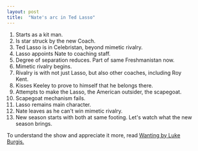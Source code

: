 ```yaml
---
layout: post
title:  "Nate's arc in Ted Lasso"
---
```


1. Starts as a kit man.
2. Is star struck by the new Coach.
3. Ted Lasso is in Celebristan, beyond mimetic rivalry.
4. Lasso appoints Nate to coaching staff.
5. Degree of separation reduces. Part of same Freshmanistan now.
6. Mimetic rivalry begins.
7. Rivalry is with not just Lasso, but also other coaches, including Roy Kent.
8. Kisses Keeley to prove to himself that he belongs there.
9. Attempts to make the Lasso, the American outsider, the scapegoat.
10. Scapegoat mechanism fails.
11. Lasso remains main character.
12. Nate leaves as he can't win mimetic rivalry.
13. New season starts with both at same footing. Let's watch what the new season brings.

To understand the show and appreciate it more, read [Wanting by Luke Burgis.](https://manassaloi.com/booksummaries/2021/10/22/wanting-luke-burgis.html)
